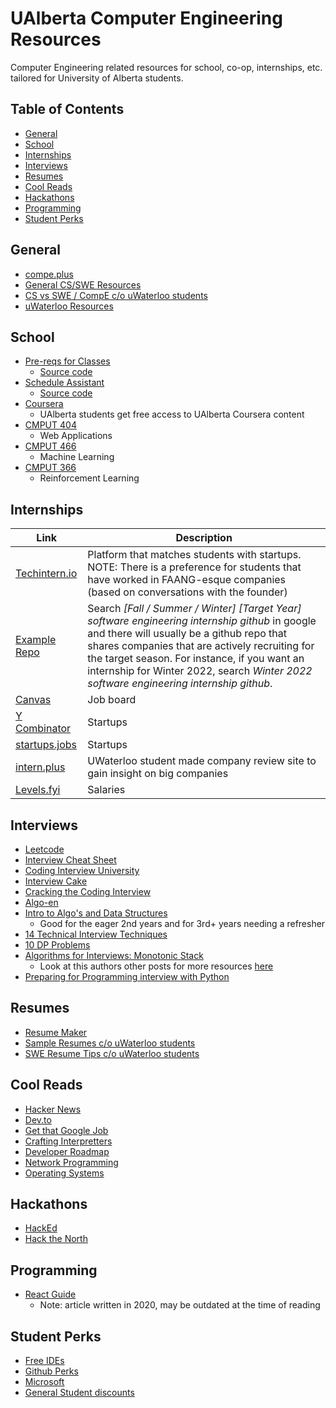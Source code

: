 # UAlberta Computer Engineering Resources

Computer Engineering related resources for school, co-op, internships, etc. tailored for University of Alberta students.

## Table of Contents

- [General](#general)
- [School](#school)
- [Internships](#internships)
- [Interviews](#interviews)
- [Resumes](#resumes)
- [Cool Reads](#cool-reads)
- [Hackathons](#hackathons)
- [Programming](#programming)
- [Student Perks](#student-perks)

## General

- [compe.plus](https://www.compe.plus/)
- [General CS/SWE Resources](https://docs.google.com/document/d/1VL3GqkwWWjXuK6MHGxGq81sOf0GJRr8Gxn5dlcHBXVk/edit)
- [CS vs SWE / CompE c/o uWaterloo students](https://docs.google.com/document/d/1y1FvwCNqaUGTm74dMMqegnWqJMDpVZZZcNVLsZS4hoM/edit?usp=sharing)
- [uWaterloo Resources](https://github.com/dhvanipa/UWaterloo-Links-SE)

## School

- [Pre-reqs for Classes](https://steventango.github.io/synapse/)
  - [Source code](https://github.com/steventango/synapse/)
- [Schedule Assistant](https://schedubuddy.com/)
  - [Source code](https://github.com/Exanut/schedubuddy-web)
- [Coursera](https://www.coursera.org/ualberta)
  - UAlberta students get free access to UAlberta Coursera content
- [CMPUT 404](https://softwareprocess.es/homepage/teaching/cmput404/)
  - Web Applications
- [CMPUT 466](https://marthawhite.github.io/mlcourse/)
  - Machine Learning
- [CMPUT 366](http://jrwright.info/aicourse/)
  - Reinforcement Learning

## Internships

| Link                                                              | Description                                                                                                                                                                                                                                                                                                                              |
| ----------------------------------------------------------------- | ---------------------------------------------------------------------------------------------------------------------------------------------------------------------------------------------------------------------------------------------------------------------------------------------------------------------------------------- |
| [Techintern.io](https://www.techintern.io/)                       | Platform that matches students with startups. NOTE: There is a preference for students that have worked in FAANG-esque companies (based on conversations with the founder)                                                                                                                                                               |
| [Example Repo](https://github.com/BaruYogesh/Fall2021Internships) | Search _[Fall / Summer / Winter] [Target Year] software engineering internship github_ in google and there will usually be a github repo that shares companies that are actively recruiting for the target season. For instance, if you want an internship for Winter 2022, search _Winter 2022 software engineering internship github_. |
| [Canvas](https://www.canvas.com/app/discover/all)                 | Job board                                                                                                                                                                                                                                                                                                                                |
| [Y Combinator](https://www.workatastartup.com)                    | Startups                                                                                                                                                                                                                                                                                                                                 |
| [startups.jobs](https://startup.jobs)                             | Startups                                                                                                                                                                                                                                                                                                                                 |
| [intern.plus](https://intern.plus)                                | UWaterloo student made company review site to gain insight on big companies                                                                                                                                                                                                                                                              |
| [Levels.fyi](https://www.levels.fyi/internships/)                 | Salaries                                                                                                                                                                                                                                                                                                                                 |

## Interviews

- [Leetcode](https://leetcode.com)
- [Interview Cheat Sheet](https://github.com/TSiege/Tech-Interview-Cheat-Sheet)
- [Coding Interview University](https://github.com/jwasham/coding-interview-university)
- [Interview Cake](https://www.interviewcake.com/)
- [Cracking the Coding Interview](https://cin.ufpe.br/~fbma/Crack/Cracking%20the%20Coding%20Interview%20189%20Programming%20Questions%20and%20Solutions.pdf)
- [Algo-en](https://labuladong.gitbook.io/algo-en/)
- [Intro to Algo's and Data Structures](https://nerohoop.gitbooks.io/cs-knowledge/content/)
  - Good for the eager 2nd years and for 3rd+ years needing a refresher
- [14 Technical Interview Techniques](https://hackernoon.com/14-patterns-to-ace-any-coding-interview-question-c5bb3357f6ed)
- [10 DP Problems](https://medium.com/techie-delight/top-10-dynamic-programming-problems-5da486eeb360)
- [Algorithms for Interviews: Monotonic Stack](https://medium.com/techtofreedom/algorithms-for-interview-2-monotonic-stack-462251689da8)
  - Look at this authors other posts for more resources [here](https://yangzhou1993.medium.com)
- [Preparing for Programming interview with Python](https://medium.com/@ratulsaha/preparing-for-programming-interview-as-a-phd-student-with-python-5f8af8b40d5f)

## Resumes

- [Resume Maker](https://resumake.io/generator/templates)
- [Sample Resumes c/o uWaterloo students](https://drive.google.com/drive/folders/1GD16Fp_MalB1MP_p-Jn34cVJ-ZyjCf8X?usp=sharing)
- [SWE Resume Tips c/o uWaterloo students](https://docs.google.com/document/d/1z1ykZitNA3mRGtZhqm0e_KefysPDeY3jg0_RzhUkmXg/edit?usp=sharing)

## Cool Reads

- [Hacker News](https://news.ycombinator.com)
- [Dev.to](https://dev.to)
- [Get that Google Job](https://steve-yegge.blogspot.com/2008/03/get-that-job-at-google.html)
- [Crafting Interpretters](https://craftinginterpreters.com)
- [Developer Roadmap](https://roadmap.sh)
- [Network Programming](https://beej.us/guide/bgnet/html/)
- [Operating Systems](https://pages.cs.wisc.edu/~remzi/OSTEP/)

## Hackathons

- [HackEd](https://hacked.compeclub.com/)
- [Hack the North](https://hackthenorth.com/#about)

## Programming

- [React Guide](https://saurabhshah23.medium.com/react-js-architecture-features-folder-structure-design-pattern-70b7b9103f22)
  - Note: article written in 2020, may be outdated at the time of reading

## Student Perks

- [Free IDEs](https://www.jetbrains.com/community/education/#students)
- [Github Perks](https://education.github.com/pack)
- [Microsoft](https://azure.microsoft.com/en-us/free/students/)
- [General Student discounts](https://www.myunidays.com/CA/en-CA/category/all-tech_all-technology)
